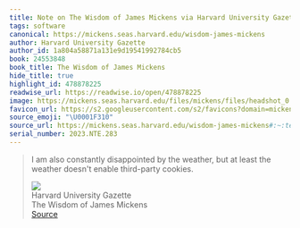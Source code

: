 ```yaml
---
title: Note on The Wisdom of James Mickens via Harvard University Gazette
tags: software
canonical: https://mickens.seas.harvard.edu/wisdom-james-mickens
author: Harvard University Gazette
author_id: 1a804a58871a131e9d19541992784cb5
book: 24553848
book_title: The Wisdom of James Mickens
hide_title: true
highlight_id: 478878225
readwise_url: https://readwise.io/open/478878225
image: https://mickens.seas.harvard.edu/files/mickens/files/headshot_0.jpg?m=1497631149
favicon_url: https://s2.googleusercontent.com/s2/favicons?domain=mickens.seas.harvard.edu
source_emoji: "\U0001F310"
source_url: https://mickens.seas.harvard.edu/wisdom-james-mickens#:~:text=I%20am%20also,enable%20third-party%20cookies.
serial_number: 2023.NTE.283
---
```

> I am also constantly disappointed by the weather, but at least the weather doesn't enable third-party cookies.
> <div class="quoteback-footer"><div class="quoteback-avatar"><img class="mini-favicon" src="https://s2.googleusercontent.com/s2/favicons?domain=mickens.seas.harvard.edu"></div><div class="quoteback-metadata"><div class="metadata-inner"><span style="display:none">FROM:</span><div aria-label="Harvard University Gazette" class="quoteback-author"> Harvard University Gazette</div><div aria-label="The Wisdom of James Mickens" class="quoteback-title"> The Wisdom of James Mickens</div></div></div><div class="quoteback-backlink"><a target="_blank" aria-label="go to the full text of this quotation" rel="noopener" href="https://mickens.seas.harvard.edu/wisdom-james-mickens#:~:text=I%20am%20also,enable%20third-party%20cookies." class="quoteback-arrow"> Source</a></div></div>